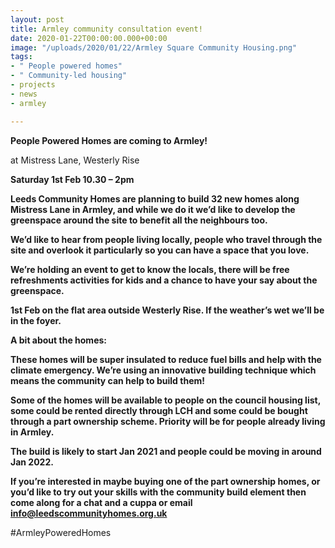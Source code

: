 ```yaml
---
layout: post
title: Armley community consultation event!
date: 2020-01-22T00:00:00.000+00:00
image: "/uploads/2020/01/22/Armley Square Community Housing.png"
tags:
- " People powered homes"
- " Community-led housing"
- projects
- news
- armley

---
```

**People Powered Homes are coming to Armley!**

at Mistress Lane, Westerly Rise

**Saturday 1st Feb 10.30 – 2pm**

**Leeds Community Homes are planning to build 32 new homes along Mistress Lane in Armley, and while we do it we’d like to develop the greenspace around the site to benefit all the neighbours too.**

**We’d like to hear from people living locally, people who travel through the site and overlook it particularly so you can have a space that you love.**

**We’re holding an event to get to know the locals, there will be free refreshments activities for kids and a chance to have your say about the greenspace.**

**1st Feb on the flat area outside Westerly Rise. If the weather’s wet we’ll be in the foyer.** 

**A bit about the homes:**

**These homes will be super insulated to reduce fuel bills and help with the climate emergency. We’re using an innovative building technique which means the community can help to build them!**

**Some of the homes will be available to people on the council housing list, some could be rented directly through LCH and some could be bought through a part ownership scheme. Priority will be for people already living in Armley.**

**The build is likely to start Jan 2021 and people could be moving in around Jan 2022.**

**If you’re interested in maybe buying one of the part ownership homes, or you’d like to try out your skills with the community build element then come along for a chat and a cuppa or email info@leedscommunityhomes.org.uk**

\#ArmleyPoweredHomes